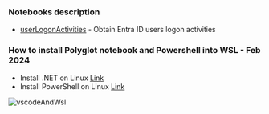 ### Notebooks description

- [userLogonActivities](userLogonActivities.ipynb) - Obtain Entra ID users logon activities

### How to install Polyglot notebook and Powershell into WSL - Feb 2024

- Install .NET on Linux [Link](https://learn.microsoft.com/en-us/dotnet/core/install/linux-scripted-manual)
- Install PowerShell on Linux [Link](https://learn.microsoft.com/en-us/powershell/scripting/install/installing-powershell-on-linux?view=powershell-7.4)

![vscodeAndWsl](https://github.com/plj611/adminNotebook/assets/30945062/a1363089-76ba-4b6a-bde2-df189d491588)
